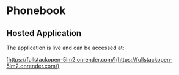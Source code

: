 # Phonebook 


## Hosted Application

The application is live and can be accessed at:

[https://fullstackopen-5lm2.onrender.com/](https://fullstackopen-5lm2.onrender.com/)




